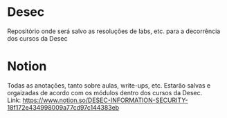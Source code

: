# Desec
Repositório onde será salvo as resoluções de labs, etc. para a decorrência dos cursos da Desec


# Notion
Todas as anotações, tanto sobre aulas, write-ups, etc. Estarão salvas e orgaizadas de acordo com
os módulos dentro dos cursos da Desec.<br>
Link: https://www.notion.so/DESEC-INFORMATION-SECURITY-18f172e434998009a77cd97c144383eb
